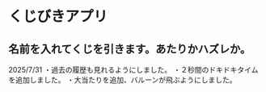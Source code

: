 # くじびきアプリ

## 名前を入れてくじを引きます。あたりかハズレか。

2025/7/31
・過去の履歴も見れるようにしました。
・２秒間のドキドキタイムを追加しました。
・大当たりを追加、バルーンが飛ぶようにしました。
